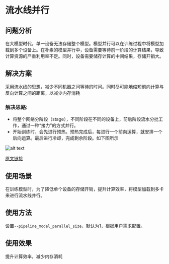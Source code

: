 # 流水线并行

## 问题分析

在大模型时代，单一设备无法存储整个模型。模型并行可以在训练过程中将模型加载到多个设备上。在朴素的模型并行中，设备需要等待前一阶段的计算结果，导致计算资源的严重利用率不足。同时，设备需要储存计算的中间结果，存储开销大。

## 解决方案

采用流水线的思想，减少不同机器之间等待的时间。同时尽可能地缩短前向计算与反向计算之间的距离，以减少内存消耗

### 解决思路:

- 将整个网络分阶段（stage），不同阶段在不同的设备上，前后阶段流水分批工作，通过一种“接力”的方式并行。
- 开始训练时，会先进行预热。预热完成后，每进行一个前向运算，就安排一个后向运算。最后进行冷却，完成剩余阶段。如下图所示

![alt text](https://gitee.com/ascend/MindSpeed/raw/master/sources/images/pipedream1F1B.png)

[原文链接](https://arxiv.org/pdf/1806.03377)

## 使用场景

在训练模型时，为了降低单个设备的存储开销，提升计算效率，将模型加载到多卡来进行流水线并行。

## 使用方法

设置`--pipeline_model_parallel_size`，默认为1，根据用户需求配置。

## 使用效果

提升计算效率，减少内存消耗
